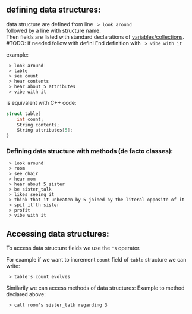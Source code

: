 
## defining data structures:
data structure are defined from line
` > look around`\
followed by a line with structure name.\
Then fields are listed with standard declarations of [variables/collections](variables.md).\
#TODO: if needed follow with defini
End definition with ` > vibe with it`

example:
```
 > look around
 > table
 > see count
 > hear contents
 > hear about 5 attributes
 > vibe with it
```
is equivalent with C++ code:
```C++
struct table{
    int count;
    String contents;
    String attributes[5];
}
```
### Defining data structure with methods (de facto classes):
```
 > look around
 > room
 > see chair
 > hear mom
 > hear about 5 sister
 > be sister_talk
 > likes seeing it
 > think that it unbeaten by 5 joined by the literal opposite of it
 > spit it'th sister
 > profit
 > vibe with it
```

## Accessing data structures:
To access data structure fields we use the `'s` operator.

For example if we want to increment `count` field of `table` structure we can write:
```
 > table's count evolves
```

Similarily we can access methods of data structures:
Example to method declared above:
```
 > call room's sister_talk regarding 3
```
